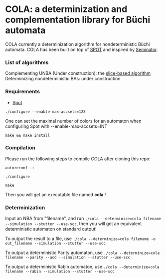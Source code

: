# COLA: a determinization and complementation library for Büchi automata
COLA currently a determinization algorithm for nondeterministic Büchi automata.
COLA has been built on top of [SPOT](https://spot.lrde.epita.fr/) and inspired by [Seminator](https://github.com/mklokocka/seminator).


### List of algorithms
Complementing UNBA (Under construction): the [slice-based algorithm](https://arxiv.org/abs/2005.09125v2)
Determinizing nondeterministic BAs: under construction

### Requirements
* [Spot](https://spot.lrde.epita.fr/)

```
./configure --enable-max-accsets=128
```
One can set the maximal number of colors for an automaton when configuring Spot with --enable-max-accsets=INT
```
make && make install
```

### Compilation
Please run the following steps to compile COLA after cloning this repo:
```
autoreconf -i
```
```
./configure
```
```
make
```

Then you will get an executable file named **cola** !

### Determinization
Input an NBA from "filename", and run ```./cola --determinize=cola filename --simulation --stutter --use-scc```, then you will get an equivalent deterministic automaton on standard output!

To output the result to a file, use ```./cola --determinize=cola filename -o out_filename --simulation --stutter --use-scc```

To output a deterministic Parity automaton, use ```./cola --determinize=cola filename --parity --acd --simulation --stutter --use-scc```

To output a deterministic Rabin automaton, use ```./cola --determinize=cola filename --rabin --simulation --stutter --use-scc```